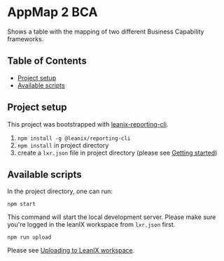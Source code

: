 # AppMap 2 BCA

Shows a table with the mapping of two different Business Capability frameworks.

## Table of Contents

- [Project setup](#project-setup)
- [Available scripts](#available-scripts)

## Project setup

This project was bootstrapped with [leanix-reporting-cli](https://github.com/leanix/leanix-reporting-cli).

1. `npm install -g @leanix/reporting-cli`
1. `npm install` in project directory
1. create a `lxr.json` file in project directory (please see [Getting started](https://github.com/leanix/leanix-reporting-cli#getting-started))

## Available scripts

In the project directory, one can run:

`npm start`

This command will start the local development server. Please make sure you're logged in the leanIX workspace from `lxr.json` first.

`npm run upload`

Please see [Uploading to LeanIX workspace](https://github.com/leanix/leanix-reporting-cli#uploading-to-leanix-workspace).